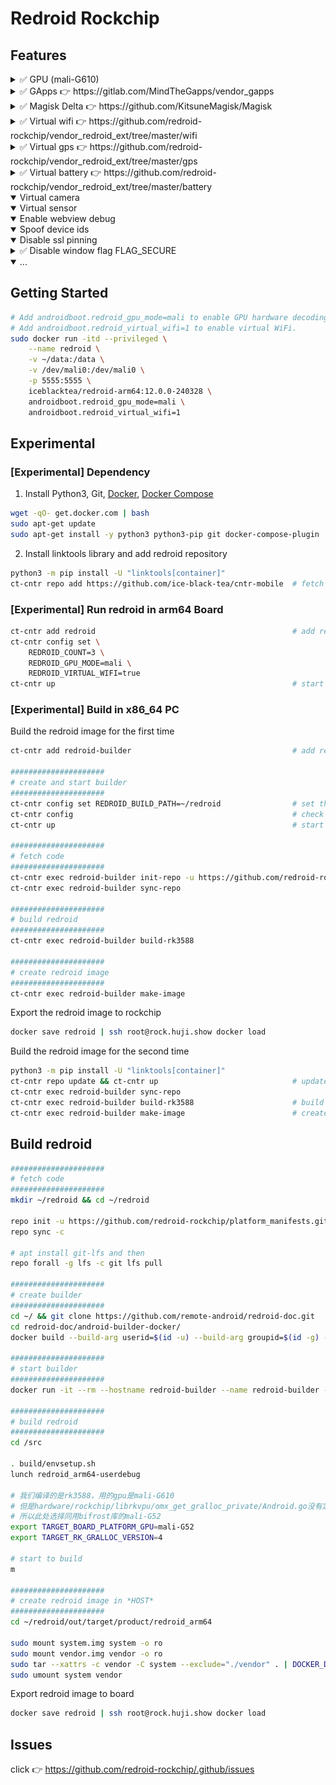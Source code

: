 # Redroid Rockchip

## Features


<details>
<summary> ✅ GPU (mali-G610) </summary>

<img src="https://raw.githubusercontent.com/redroid-rockchip/.github/main/images/mali.png"/>
</details>


<details>
<summary> ✅ GApps 👉 https://gitlab.com/MindTheGapps/vendor_gapps </summary>

<img src="https://raw.githubusercontent.com/redroid-rockchip/.github/main/images/gapps.png" width="432px" height="768px"/>
</details>


<details>
<summary> ✅ Magisk Delta 👉 https://github.com/KitsuneMagisk/Magisk </summary>

<img src="https://raw.githubusercontent.com/redroid-rockchip/.github/main/images/magisk.png" width="432px" height="768px"/>
</details>


<details>
<summary> ✅ Virtual wifi 👉 https://github.com/redroid-rockchip/vendor_redroid_ext/tree/master/wifi </summary>

##### Required
1. `mac80211_hwsim` kernel module in host
2. switch to `iptables-legacy` in host

<img src="https://raw.githubusercontent.com/redroid-rockchip/.github/main/images/wifi.png" width="432px" height="768px"/>
</details>


<details>
<summary> ✅ Virtual gps 👉 https://github.com/redroid-rockchip/vendor_redroid_ext/tree/master/gps </summary>

##### Update latitude and longitude
```bash
adb shell 'echo "LatitudeDegrees=30.281026818001678" > /data/vendor/gps/gnss'
adb shell 'echo "LongitudeDegrees=120.01934876982831" >> /data/vendor/gps/gnss'
adb shell 'echo "AltitudeMeters=1.60062531" >> /data/vendor/gps/gnss'
adb shell 'echo "BearingDegrees=0" >> /data/vendor/gps/gnss'
adb shell 'echo "SpeedMetersPerSec=0" >> /data/vendor/gps/gnss'
```

<img src="https://raw.githubusercontent.com/redroid-rockchip/.github/main/images/gps.png" width="432px" height="768px"/>
</details>


<details>
<summary> ✅ Virtual battery 👉 https://github.com/redroid-rockchip/vendor_redroid_ext/tree/master/battery </summary>

##### Update battery capacity
```bash
adb shell 'echo 88 > /data/vendor/battery/power_supply/battery/capacity'
```

<img src="https://raw.githubusercontent.com/redroid-rockchip/.github/main/images/battery.png" width="432px" height="768px"/>
</details>


<details open>
<summary> Virtual camera </summary>
</details>


<details open>
<summary> Virtual sensor </summary>
</details>


<details open>
<summary> Enable webview debug </summary>
</details>


<details open>
<summary> Spoof device ids </summary>
</details>


<details open>
<summary> Disable ssl pinning </summary>
</details>


<details>
<summary> ✅ Disable window flag FLAG_SECURE </summary>
</details>


<details open>
<summary> ... </summary>
</details>

## Getting Started

```bash
# Add androidboot.redroid_gpu_mode=mali to enable GPU hardware decoding.
# Add androidboot.redroid_virtual_wifi=1 to enable virtual WiFi.
sudo docker run -itd --privileged \
    --name redroid \
    -v ~/data:/data \
    -v /dev/mali0:/dev/mali0 \
    -p 5555:5555 \
    iceblacktea/redroid-arm64:12.0.0-240328 \
    androidboot.redroid_gpu_mode=mali \
    androidboot.redroid_virtual_wifi=1
```

## Experimental

### [Experimental] Dependency

1. Install Python3, Git, [Docker](https://docs.docker.com/engine/install/ubuntu/#install-using-the-convenience-script), [Docker Compose](https://docs.docker.com/compose/install/linux/)

```bash
wget -qO- get.docker.com | bash
sudo apt-get update
sudo apt-get install -y python3 python3-pip git docker-compose-plugin
```

2. Install linktools library and add redroid repository

```bash
python3 -m pip install -U "linktools[container]"
ct-cntr repo add https://github.com/ice-black-tea/cntr-mobile  # fetch code from remote repository
```

### [Experimental] Run redroid in arm64 Board

```bash
ct-cntr add redroid                                            # add redroid containers
ct-cntr config set \
    REDROID_COUNT=3 \
    REDROID_GPU_MODE=mali \
    REDROID_VIRTUAL_WIFI=true
ct-cntr up                                                     # start redroid containers
```

### [Experimental] Build in x86_64 PC

Build the redroid image for the first time

```bash
ct-cntr add redroid-builder                                    # add redroid-builder container

#####################
# create and start builder
#####################
ct-cntr config set REDROID_BUILD_PATH=~/redroid                # set the path to store source code
ct-cntr config                                                 # check whether the docker configuration is correct
ct-cntr up                                                     # start redroid-builder container

#####################
# fetch code
#####################
ct-cntr exec redroid-builder init-repo -u https://github.com/redroid-rockchip/platform_manifests.git -b redroid-12.0.0
ct-cntr exec redroid-builder sync-repo

#####################
# build redroid
#####################
ct-cntr exec redroid-builder build-rk3588

#####################
# create redroid image
#####################
ct-cntr exec redroid-builder make-image
```

Export the redroid image to rockchip
```bash
docker save redroid | ssh root@rock.huji.show docker load
```

Build the redroid image for the second time
```bash
python3 -m pip install -U "linktools[container]"
ct-cntr repo update && ct-cntr up                              # update code from remote repository
ct-cntr exec redroid-builder sync-repo
ct-cntr exec redroid-builder build-rk3588                      # build redroid
ct-cntr exec redroid-builder make-image                        # create redroid image
```

## Build redroid

```bash
#####################
# fetch code
#####################
mkdir ~/redroid && cd ~/redroid

repo init -u https://github.com/redroid-rockchip/platform_manifests.git -b redroid-12.0.0 --depth=1 --git-lfs
repo sync -c

# apt install git-lfs and then
repo forall -g lfs -c git lfs pull

#####################
# create builder
#####################
cd ~/ && git clone https://github.com/remote-android/redroid-doc.git
cd redroid-doc/android-builder-docker/
docker build --build-arg userid=$(id -u) --build-arg groupid=$(id -g) --build-arg username=$(id -un) -t redroid-builder .

#####################
# start builder
#####################
docker run -it --rm --hostname redroid-builder --name redroid-builder -v ~/redroid:/src redroid-builder

#####################
# build redroid
#####################
cd /src

. build/envsetup.sh
lunch redroid_arm64-userdebug

# 我们编译的是rk3588，用的gpu是mali-G610
# 但是hardware/rockchip/librkvpu/omx_get_gralloc_private/Android.go没有定义mali-G610
# 所以此处选择同用bifrost库的mali-G52
export TARGET_BOARD_PLATFORM_GPU=mali-G52
export TARGET_RK_GRALLOC_VERSION=4

# start to build
m

#####################
# create redroid image in *HOST*
#####################
cd ~/redroid/out/target/product/redroid_arm64

sudo mount system.img system -o ro
sudo mount vendor.img vendor -o ro
sudo tar --xattrs -c vendor -C system --exclude="./vendor" . | DOCKER_DEFAULT_PLATFORM=linux/arm64 docker import -c 'ENTRYPOINT ["/init", "androidboot.hardware=redroid"]' - redroid
sudo umount system vendor
```

Export redroid image to board
```bash
docker save redroid | ssh root@rock.huji.show docker load
```

## Issues

click 👉 https://github.com/redroid-rockchip/.github/issues
